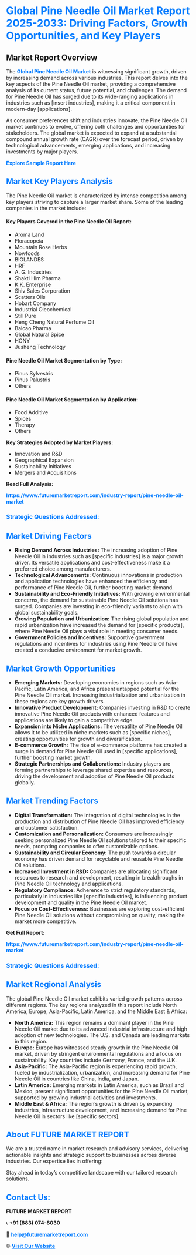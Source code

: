 <h1 style="color: #007BFF;">Global Pine Needle Oil Market Report 2025-2033: Driving Factors, Growth Opportunities, and Key Players</h1>

<section id="overview">
<h2>Market Report Overview</h2>
<p>The <a href="https://www.futuremarketreport.com/industry-report/pine-needle-oil-market" style="color: #007BFF; text-decoration: none;"><strong>Global Pine Needle Oil Market</strong></a> is witnessing significant growth, driven by increasing demand across various industries. This report delves into the key aspects of the Pine Needle Oil market, providing a comprehensive analysis of its current status, future potential, and challenges. The demand for Pine Needle Oil has surged due to its wide-ranging applications in industries such as [insert industries], making it a critical component in modern-day [applications].</p>
<p>As consumer preferences shift and industries innovate, the Pine Needle Oil market continues to evolve, offering both challenges and opportunities for stakeholders. The global market is expected to expand at a substantial compound annual growth rate (CAGR) over the forecast period, driven by technological advancements, emerging applications, and increasing investments by major players.</p>
</section>

<section id="overview">
<p><a href="https://www.futuremarketreport.com/request-sample/reportId=86668" style="color: #007BFF; text-decoration: none;"><strong>Explore Sample Report Here</strong></a></p>
</section>

<section id="key-players">
<h2 style="color: #007BFF;">Market Key Players Analysis</h2>
<p>The Pine Needle Oil market is characterized by intense competition among key players striving to capture a larger market share. Some of the leading companies in the market include:</p>
<h4>Key Players Covered in the Pine Needle Oil Report:</h4>
<ul><li>Aroma Land</li><li>Floracopeia</li><li>Mountain Rose Herbs</li><li>Nowfoods</li><li>BIOLANDES</li><li>HRF</li><li>A. G. Industries</li><li>Shakti Him Pharma</li><li>K.K. Enterprise</li><li>Shiv Sales Corporation</li><li>Scatters Oils</li><li>Hobart Company</li><li>Industrial Oleochemical</li><li>Still Pure</li><li>Heng Cheng Natural Perfume Oil</li><li>Baicao Pharma</li><li>Global Natural Spice</li><li>HONY</li><li>Jusheng Technology</li></ul>
<h4>Pine Needle Oil Market Segmentation by Type:</h4>
<ul><li>Pinus Sylvestris</li><li>Pinus Palustris</li><li>Others</li></ul>

<h4>Pine Needle Oil Market Segmentation by Application:</h4>
<ul><li>Food Additive</li><li>Spices</li><li>Therapy</li><li>Others</li></ul>
<p><strong>Key Strategies Adopted by Market Players:</strong></p>
<ul>
<li>Innovation and R&D</li>
<li>Geographical Expansion</li>
<li>Sustainability Initiatives</li>
<li>Mergers and Acquisitions</li>
</ul>
</section>

<section>
<p><strong>Read Full Analysis: </strong></p><a href="https://www.futuremarketreport.com/industry-report/pine-needle-oil-market" style="color: #007BFF; text-decoration: none;"><strong>https://www.futuremarketreport.com/industry-report/pine-needle-oil-market</strong></a>
<h3 style="color: #007BFF;">Strategic Questions Addressed:</h3>
</section>

<section id="driving-factors">
<h2 style="color: #007BFF;">Market Driving Factors</h2>
<ul>
<li><strong>Rising Demand Across Industries:</strong> The increasing adoption of Pine Needle Oil in industries such as [specific industries] is a major growth driver. Its versatile applications and cost-effectiveness make it a preferred choice among manufacturers.</li>
<li><strong>Technological Advancements:</strong> Continuous innovations in production and application technologies have enhanced the efficiency and performance of Pine Needle Oil, further boosting market demand.</li>
<li><strong>Sustainability and Eco-Friendly Initiatives:</strong> With growing environmental concerns, the demand for sustainable Pine Needle Oil solutions has surged. Companies are investing in eco-friendly variants to align with global sustainability goals.</li>
<li><strong>Growing Population and Urbanization:</strong> The rising global population and rapid urbanization have increased the demand for [specific products], where Pine Needle Oil plays a vital role in meeting consumer needs.</li>
<li><strong>Government Policies and Incentives:</strong> Supportive government regulations and incentives for industries using Pine Needle Oil have created a conducive environment for market growth.</li>
</ul>
</section>

<section id="growth-opportunities">
<h2 style="color: #007BFF;">Market Growth Opportunities</h2>
<ul>
<li><strong>Emerging Markets:</strong> Developing economies in regions such as Asia-Pacific, Latin America, and Africa present untapped potential for the Pine Needle Oil market. Increasing industrialization and urbanization in these regions are key growth drivers.</li>
<li><strong>Innovative Product Development:</strong> Companies investing in R&D to create innovative Pine Needle Oil products with enhanced features and applications are likely to gain a competitive edge.</li>
<li><strong>Expansion into Niche Applications:</strong> The versatility of Pine Needle Oil allows it to be utilized in niche markets such as [specific niches], creating opportunities for growth and diversification.</li>
<li><strong>E-commerce Growth:</strong> The rise of e-commerce platforms has created a surge in demand for Pine Needle Oil used in [specific applications], further boosting market growth.</li>
<li><strong>Strategic Partnerships and Collaborations:</strong> Industry players are forming partnerships to leverage shared expertise and resources, driving the development and adoption of Pine Needle Oil products globally.</li>
</ul>
</section>

<section id="trending-factors">
<h2 style="color: #007BFF;">Market Trending Factors</h2>
<ul>
<li><strong>Digital Transformation:</strong> The integration of digital technologies in the production and distribution of Pine Needle Oil has improved efficiency and customer satisfaction.</li>
<li><strong>Customization and Personalization:</strong> Consumers are increasingly seeking personalized Pine Needle Oil solutions tailored to their specific needs, prompting companies to offer customizable options.</li>
<li><strong>Sustainability and Circular Economy:</strong> The push towards a circular economy has driven demand for recyclable and reusable Pine Needle Oil solutions.</li>
<li><strong>Increased Investment in R&D:</strong> Companies are allocating significant resources to research and development, resulting in breakthroughs in Pine Needle Oil technology and applications.</li>
<li><strong>Regulatory Compliance:</strong> Adherence to strict regulatory standards, particularly in industries like [specific industries], is influencing product development and quality in the Pine Needle Oil market.</li>
<li><strong>Focus on Cost-Effectiveness:</strong> Businesses are exploring cost-efficient Pine Needle Oil solutions without compromising on quality, making the market more competitive.</li>
</ul>
</section>

<section>
<p><strong>Get Full Report: </strong></p><a href="https://www.futuremarketreport.com/industry-report/pine-needle-oil-market" style="color: #007BFF; text-decoration: none;"><strong>https://www.futuremarketreport.com/industry-report/pine-needle-oil-market</strong></a>
<h3 style="color: #007BFF;">Strategic Questions Addressed:</h3>
</section>


<section id="regional-analysis">
<h2 style="color: #007BFF;">Market Regional Analysis</h2>
<p>The global Pine Needle Oil market exhibits varied growth patterns across different regions. The key regions analyzed in this report include North America, Europe, Asia-Pacific, Latin America, and the Middle East & Africa:</p>
<ul>
<li><strong>North America:</strong> This region remains a dominant player in the Pine Needle Oil market due to its advanced industrial infrastructure and high adoption of new technologies. The U.S. and Canada are leading markets in this region.</li>
<li><strong>Europe:</strong> Europe has witnessed steady growth in the Pine Needle Oil market, driven by stringent environmental regulations and a focus on sustainability. Key countries include Germany, France, and the U.K.</li>
<li><strong>Asia-Pacific:</strong> The Asia-Pacific region is experiencing rapid growth, fueled by industrialization, urbanization, and increasing demand for Pine Needle Oil in countries like China, India, and Japan.</li>
<li><strong>Latin America:</strong> Emerging markets in Latin America, such as Brazil and Mexico, present significant opportunities for the Pine Needle Oil market, supported by growing industrial activities and investments.</li>
<li><strong>Middle East & Africa:</strong> The region’s growth is driven by expanding industries, infrastructure development, and increasing demand for Pine Needle Oil in sectors like [specific sectors].</li>
</ul>
</section>

<footer>
<h2 style="color: #007BFF;">About FUTURE MARKET REPORT</h2>
<p>We are a trusted name in market research and advisory services, delivering actionable insights and strategic support to businesses across diverse industries. Our expertise lies in offering:</p>

<p>Stay ahead in today’s competitive landscape with our tailored research solutions.</p>

<h2 style="color: #007BFF;">Contact Us:</h2>
<p><strong>FUTURE MARKET REPORT</strong></p>
<p>📞 <strong>+91 (883) 074-8030</strong></p>
<p>📧 <strong><a href="mailto:help@futuremarketreport.com" style="color: #007BFF;">help@futuremarketreport.com</a></strong></p>
<p>🌐 <strong><a href="https://www.futuremarketreport.com/" style="color: #007BFF;">Visit Our Website</a></strong></p>
</footer>